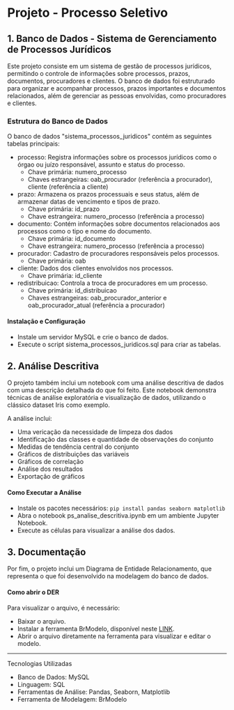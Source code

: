 # Projeto - Processo Seletivo

## 1. Banco de Dados - Sistema de Gerenciamento de Processos Jurídicos

Este projeto consiste em um sistema de gestão de processos jurídicos, permitindo o controle de informações sobre processos, prazos, documentos, procuradores e clientes. O banco de dados foi estruturado para organizar e acompanhar processos, prazos importantes e documentos relacionados, além de gerenciar as pessoas envolvidas, como procuradores e clientes.

### Estrutura do Banco de Dados

O banco de dados "sistema_processos_juridicos" contém as seguintes tabelas principais:

- processo: Registra informações sobre os processos jurídicos como o órgao ou juízo responsável, assunto e status do processo.
  - Chave primária: numero_processo
  - Chaves estrangeiras: oab_procurador (referência a procurador), cliente (referência a cliente)
- prazo: Armazena os prazos processuais e seus status, além de armazenar datas de vencimento e tipos de prazo.
  - Chave primária: id_prazo
  - Chave estrangeira: numero_processo (referência a processo)
- documento: Contém informações sobre documentos relacionados aos processos como o tipo e nome do documento.
  - Chave primária: id_documento
  - Chave estrangeira: numero_processo (referência a processo)
- procurador: Cadastro de procuradores responsáveis pelos processos.
  - Chave primária: oab
- cliente: Dados dos clientes envolvidos nos processos.
  - Chave primária: id_cliente
- redistribuicao: Controla a troca de procuradores em um processo.
  - Chave primária: id_distribuicao
  - Chaves estrangeiras: oab_procurador_anterior e oab_procurador_atual (referência a procurador)

#### Instalação e Configuração
- Instale um servidor MySQL e crie o banco de dados.
- Execute o script sistema_processos_juridicos.sql para criar as tabelas.

## 2. Análise Descritiva

O projeto também inclui um notebook com uma análise descritiva de dados com uma descrição detalhada do que foi feito. Este notebook demonstra técnicas de análise exploratória e visualização de dados, utilizando o clássico dataset Iris como exemplo.

A análise inclui:
- Uma vericação da necessidade de limpeza dos dados
- Identificação das classes e quantidade de observações do conjunto
- Medidas de tendência central do conjunto
- Gráficos de distribuições das variáveis
- Gráficos de correlação
- Análise dos resultados
- Exportação de gráficos

#### Como Executar a Análise
- Instale os pacotes necessários:
  `pip install pandas seaborn matplotlib`
- Abra o notebook ps_analise_descritiva.ipynb em um ambiente Jupyter Notebook.
- Execute as células para visualizar a análise dos dados.

## 3. Documentação
Por fim, o projeto inclui um Diagrama de Entidade Relacionamento, que representa o que foi desenvolvido na modelagem do banco de dados.

#### Como abrir o DER
Para visualizar o arquivo, é necessário:
- Baixar o arquivo.
- Instalar a ferramenta BrModelo, disponível neste [LINK](https://www.brmodeloweb.com/lang/pt-br/index.html).
- Abrir o arquivo diretamente na ferramenta para visualizar e editar o modelo.

_______________________________________________________________________________________________________________________

Tecnologias Utilizadas
- Banco de Dados: MySQL
- Linguagem: SQL
- Ferramentas de Análise: Pandas, Seaborn, Matplotlib
- Ferramenta de Modelagem: BrModelo
